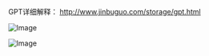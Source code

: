 
GPT详细解释：
http://www.jinbuguo.com/storage/gpt.html



![Image](/assets/Image.png)

![Image](/assets/Image_cysbsrhnx.png)